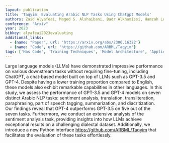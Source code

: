 ```yaml
---
layout: publication
title: 'Taqyim: Evaluating Arabic NLP Tasks Using Chatgpt Models'
authors: Zaid Alyafeai, Maged S. Alshaibani, Badr Alkhamissi, Hamzah Luqman, Ebrahim Alareqi, Ali Fadel
conference: "Arxiv"
year: 2023
bibkey: alyafeai2023evaluating
additional_links:
  - {name: "Paper", url: 'https://arxiv.org/abs/2306.16322'}
  - {name: "Code", url: 'https://github.com/ARBML/Taqyim'}
tags: ['Has Code', 'Training Techniques', 'Model Architecture', 'Applications', 'Fine-Tuning', 'GPT', 'Pretraining Methods']
---
```

Large language models (LLMs) have demonstrated impressive performance on
various downstream tasks without requiring fine-tuning, including ChatGPT, a
chat-based model built on top of LLMs such as GPT-3.5 and GPT-4. Despite having
a lower training proportion compared to English, these models also exhibit
remarkable capabilities in other languages. In this study, we assess the
performance of GPT-3.5 and GPT-4 models on seven distinct Arabic NLP tasks:
sentiment analysis, translation, transliteration, paraphrasing, part of speech
tagging, summarization, and diacritization. Our findings reveal that GPT-4
outperforms GPT-3.5 on five out of the seven tasks. Furthermore, we conduct an
extensive analysis of the sentiment analysis task, providing insights into how
LLMs achieve exceptional results on a challenging dialectal dataset.
Additionally, we introduce a new Python interface
https://github.com/ARBML/Taqyim that facilitates the evaluation of these tasks
effortlessly.
